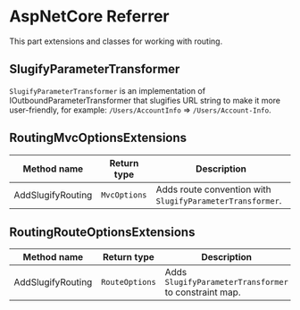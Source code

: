 # AspNetCore Referrer

This part extensions and classes for working with routing.

## SlugifyParameterTransformer

`SlugifyParameterTransformer` is an implementation of IOutboundParameterTransformer that slugifies URL string to make it more user-friendly, for example: `/Users/AccountInfo` => `/Users/Account-Info`.

## RoutingMvcOptionsExtensions

| Method name | Return type | Description |
| --- | --- | --- |
| AddSlugifyRouting | `MvcOptions` | Adds route convention with `SlugifyParameterTransformer`. |

## RoutingRouteOptionsExtensions

| Method name | Return type | Description |
| --- | --- | --- |
| AddSlugifyRouting | `RouteOptions` | Adds `SlugifyParameterTransformer` to constraint map. |